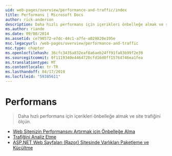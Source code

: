 ```yaml
---
uid: web-pages/overview/performance-and-traffic/index
title: Performans | Microsoft Docs
author: rick-anderson
description: Daha hızlı performans için içerikleri önbelleğe almak ve site trafiğini ölçün.
ms.author: riande
ms.date: 09/08/2014
ms.assetid: ce798572-e7dc-44c1-a7fe-a029820e195e
msc.legacyurl: /web-pages/overview/performance-and-traffic
msc.type: chapter
ms.openlocfilehash: 36cfc3435a832eaf8a6aeb24ff91fa03b99f2e39
ms.sourcegitcommit: 0f1119340e4464720cfd16d0ff15764746ea1fea
ms.translationtype: MT
ms.contentlocale: tr-TR
ms.lasthandoff: 04/17/2019
ms.locfileid: "59385611"
---
```

# <a name="performance"></a>Performans

> Daha hızlı performans için içerikleri önbelleğe almak ve site trafiğini ölçün.


- [Web Sitenizin Performansını Artırmak için Önbelleğe Alma](15-caching-to-improve-the-performance-of-your-website.md)
- [Trafiğini Analiz Etme](14-analyzing-traffic.md)
- [ASP.NET Web Sayfaları (Razor) Sitesinde Varlıkları Paketleme ve Küçültme](bundling-and-minifying-assets-in-an-aspnet-web-pages-razor-site.md)
